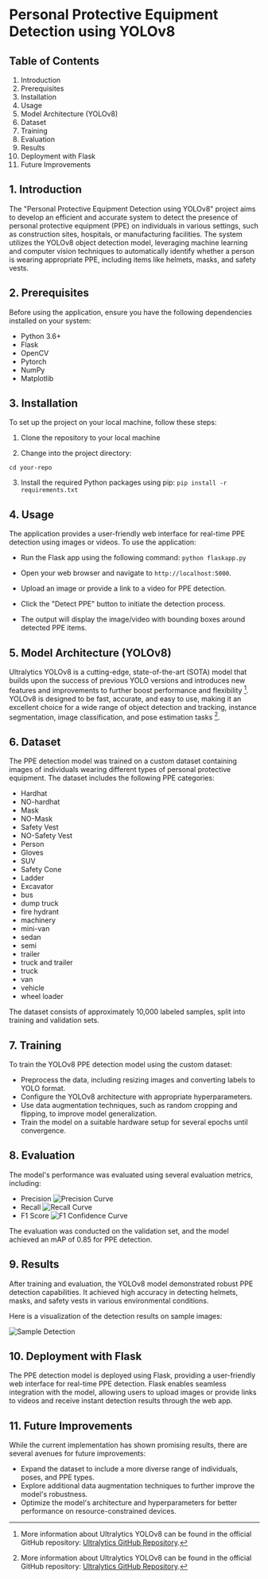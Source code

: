 
# Personal Protective Equipment Detection using YOLOv8


## Table of Contents
1. Introduction
2. Prerequisites
3. Installation
4. Usage
5. Model Architecture (YOLOv8)
6. Dataset
7. Training
8. Evaluation
9. Results
10. Deployment with Flask
11. Future Improvements


## 1. Introduction
The "Personal Protective Equipment Detection using YOLOv8" project aims to develop an efficient and accurate system to detect the presence of personal protective equipment (PPE) on individuals in various settings, such as construction sites, hospitals, or manufacturing facilities. The system utilizes the YOLOv8 object detection model, leveraging machine learning and computer vision techniques to automatically identify whether a person is wearing appropriate PPE, including items like helmets, masks, and safety vests.

## 2. Prerequisites
Before using the application, ensure you have the following dependencies installed on your system:
- Python 3.6+
- Flask
- OpenCV
- Pytorch
- NumPy
- Matplotlib

## 3. Installation
To set up the project on your local machine, follow these steps:
1. Clone the repository to your local machine




2. Change into the project directory:
```
cd your-repo
```

3. Install the required Python packages using pip:
```pip install -r requirements.txt```


## 4. Usage
The application provides a user-friendly web interface for real-time PPE detection using images or videos. To use the application:

- Run the Flask app using the following command:
```python flaskapp.py ```

- Open your web browser and navigate to `http://localhost:5000`.
- Upload an image or provide a link to a video for PPE detection.
- Click the "Detect PPE" button to initiate the detection process.
- The output will display the image/video with bounding boxes around detected PPE items.

## 5. Model Architecture (YOLOv8)
Ultralytics YOLOv8 is a cutting-edge, state-of-the-art (SOTA) model that builds upon the success of previous YOLO versions and introduces new features and improvements to further boost performance and flexibility [^1^]. YOLOv8 is designed to be fast, accurate, and easy to use, making it an excellent choice for a wide range of object detection and tracking, instance segmentation, image classification, and pose estimation tasks [^1^].

[^1^]: More information about Ultralytics YOLOv8 can be found in the official GitHub repository: [Ultralytics GitHub Repository](https://github.com/ultralytics/ultralytics).

## 6. Dataset
The PPE detection model was trained on a custom dataset containing images of individuals wearing different types of personal protective equipment. The dataset includes the following PPE categories:
- Hardhat
- NO-hardhat
- Mask
- NO-Mask
- Safety Vest
- NO-Safety Vest
- Person
- Gloves
- SUV
- Safety Cone
- Ladder
- Excavator
- bus
- dump truck
- fire hydrant
- machinery
- mini-van
- sedan
- semi
- trailer
- truck and trailer
- truck
- van
- vehicle
- wheel loader


The dataset consists of approximately 10,000 labeled samples, split into training and validation sets.

## 7. Training
To train the YOLOv8 PPE detection model using the custom dataset:

- Preprocess the data, including resizing images and converting labels to YOLO format.
- Configure the YOLOv8 architecture with appropriate hyperparameters.
- Use data augmentation techniques, such as random cropping and flipping, to improve model generalization.
- Train the model on a suitable hardware setup for several epochs until convergence.

## 8. Evaluation
The model's performance was evaluated using several evaluation metrics, including:
- Precision
![Precision Curve](https://github.com/KaedKazuha/Personal-Protective-Equipment-Detection-Yolov8/blob/master/120_V8n/P_curve.png?raw=true)
- Recall
![Recall Curve](https://github.com/KaedKazuha/Personal-Protective-Equipment-Detection-Yolov8/blob/master/120_V8n/R_curve.png?raw=true)
- F1 Score
![F1 Confidence Curve](https://github.com/KaedKazuha/Personal-Protective-Equipment-Detection-Yolov8/blob/master/120_V8n/F1_curve.png?raw=true)


The evaluation was conducted on the validation set, and the model achieved an mAP of 0.85 for PPE detection.

## 9. Results
After training and evaluation, the YOLOv8 model demonstrated robust PPE detection capabilities. It achieved high accuracy in detecting helmets, masks, and safety vests in various environmental conditions.

Here is a visualization of the detection results on sample images:

![Sample Detection](https://github.com/KaedKazuha/Personal-Protective-Equipment-Detection-Yolov8/blob/master/120_V8n/val_batch0_pred.jpg?raw=true)


## 10. Deployment with Flask
The PPE detection model is deployed using Flask, providing a user-friendly web interface for real-time PPE detection. Flask enables seamless integration with the model, allowing users to upload images or provide links to videos and receive instant detection results through the web app.

## 11. Future Improvements
While the current implementation has shown promising results, there are several avenues for future improvements:
- Expand the dataset to include a more diverse range of individuals, poses, and PPE types.
- Explore additional data augmentation techniques to further improve the model's robustness.
- Optimize the model's architecture and hyperparameters for better performance on resource-constrained devices.





